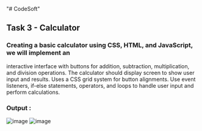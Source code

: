 "# CodeSoft" 

## Task 3 - Calculator 
### Creating a basic calculator using CSS, HTML, and JavaScript, we will implement an
interactive interface with buttons for addition, subtraction, multiplication, and division
operations. The calculator should  display screen to show user input and results. Uses a
CSS grid system for button alignments. Use event listeners, if-else statements, operators, and
loops to handle user input and perform calculations. 
### Output : 
![image](https://github.com/jay-kishan010/CodSoft/assets/124438245/55f33b98-9fdb-463c-b0f6-fb24dad21f53)
![image](https://github.com/jay-kishan010/CodSoft/assets/124438245/d14768cc-4e93-4491-9013-79fec9821f93)
  
